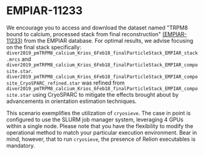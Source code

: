 # EMPIAR-11233

We encourage you to access and download the dataset named "TRPM8 bound to calcium, processed stack from final reconstruction" [(EMPIAR-11233)](https://www.ebi.ac.uk/empiar/EMPIAR-11233/) from the EMPIAR database. For optimal results, we advise focusing on the final stack specifically: `diver2019_pmTRPM8_calcium_Krios_6Feb18_finalParticleStack_EMPIAR_stack.mrcs` and `diver2019_pmTRPM8_calcium_Krios_6Feb18_finalParticleStack_EMPIAR_composite.star`. `diver2019_pmTRPM8_calcium_Krios_6Feb18_finalParticleStack_EMPIAR_composite_CryoSPARC_refined.star` was refined from `diver2019_pmTRPM8_calcium_Krios_6Feb18_finalParticleStack_EMPIAR_composite.star` using CryoSPARC to mitigate the effects brought about by advancements in orientation estimation techniques.

This scenario exemplifies the utilization of `cryosieve`. The case in point is configured to use the SLURM job manager system, leveraging 4 GPUs within a single node. Please note that you have the flexibility to modify the operational method to match your particular execution environment. Bear in mind, however, that to run `cryosieve`, the presence of Relion executables is mandatory.
